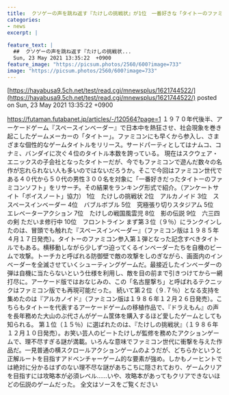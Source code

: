 ```yaml
---
title:  クソゲーの声を跳ね返す『たけしの挑戦状』が1位　一番好きな「タイトーのファミコンソフト」  
categories:
- news
excerpt: |
  
feature_text: |
  ##  クソゲーの声を跳ね返す『たけしの挑戦状...
  Sun, 23 May 2021 13:35:22  +0900
feature_image: "https://picsum.photos/2560/600?image=733"
image: "https://picsum.photos/2560/600?image=733"
---
```


[https://hayabusa9.5ch.net/test/read.cgi/mnewsplus/1621744522/](https://hayabusa9.5ch.net/test/read.cgi/mnewsplus/1621744522/)
posted on Sun, 23 May 2021 13:35:22  +0900

<!--more-->

https://futaman.futabanet.jp/articles/-/120564?page=1 １９７０年代後半、アーケードゲーム『スペースインベーダー』で日本中を熱狂させ、社会現象を巻き起こしたゲームメーカーの「タイトー」。ファミコンにも早くから参入し、さまざまな個性的なゲームタイトルをリリース。サードパーティとしてはナムコ、コナミ、バンダイに次ぐ４位のタイトル本数を誇っている。 現在はスクウェア・エニックスの子会社となったタイトーだが、今でもファミコンで遊んだ数々の名作が忘れられない人も多いのではないだろうか。そこで今回はファミコン世代である４０代から５０代の男性３００名を対象に「一番好きだったタイトーのファミコンソフト」をリサーチ。その結果をランキング形式で紹介。（アンケートサイト「ボイスノート」協力） 1位　たけしの挑戦状 2位　アルカノイド 3位　ススペースインベーダー 4位　バブルボブル 5位　究極張り切りスタジアム 5位　エレベーターアクション 7位　たけしの戦国風雲児 8位　影の伝説 9位　六三四の剣 ただいま修行中 10位　フロントライン まず第３位（９％）にランクインしたのは、冒頭でも触れた『スペースインベーダー』（ファミコン版は１９８５年４月１７日発売）。タイトーのファミコン参入第１弾となった記念すべきタイトルでもある。横移動しながら少しずつ迫ってくるインベーダーたちを自機のビームで攻撃。トーチカと呼ばれる防御壁で敵の攻撃をしのぎながら、画面内のインベーダーを全滅させていくシューティングゲームだ。最接近したインベーダーの弾は自機に当たらないという仕様を利用し、敵を目の前まで引きつけてから一網打尽に。アーケード版ではおなじみの、この「名古屋撃ち」と呼ばれるテクニックはファミコン版でも再現可能だった。 続いて第２位（９.７％）となる支持を集めたのは『アルカノイド』（ファミコン版は１９８６年１２月２６日発売）。こちらもタイトーを代表するアーケードゲームの移植作品で、『ドラえもん』の声を長年務めた大山のぶ代さんがゲーム筐体を購入するほど愛したゲームとしても知られる。 第１位（１５％）に選ばれたのは、『たけしの挑戦状』（１９８６年１２月１０日発売）。お笑い芸人のビートたけしが監修を務めたアクションゲームで、理不尽すぎる謎が満載。いろんな意味でファミコン世代に衝撃を与えた作品だ。一見普通の横スクロールアクションゲームのようだが、どちらかというと正解ルートを目指すアドベンチャーゲーム的な要素が強め。しかもノーヒントでは絶対に分かるはずのない理不尽な謎があちこちに隠されており、ゲームクリアを目指すには攻略本が必須レベル……いや、攻略本があってもクリアできないほどの伝説のゲームだった。 全文はソースをご覧ください
